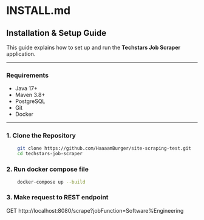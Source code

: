 # INSTALL.md

## Installation & Setup Guide

This guide explains how to set up and run the **Techstars Job Scraper** application.

---

### Requirements

- Java 17+
- Maven 3.8+
- PostgreSQL
- Git
- Docker

---

### 1. Clone the Repository

```bash
    git clone https://github.com/HaaaamBurger/site-scraping-test.git
    cd techstars-job-scraper
```

### 2. Run docker compose file
```bash
    docker-compose up --build
```

### 3. Make request to REST endpoint
GET http://localhost:8080/scrape?jobFunction=Software%Engineering

